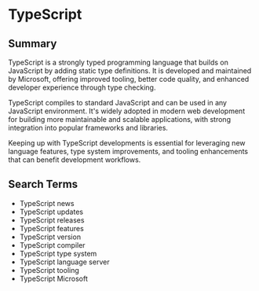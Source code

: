# TypeScript

## Summary

TypeScript is a strongly typed programming language that builds on JavaScript by adding static type definitions. It is developed and maintained by Microsoft, offering improved tooling, better code quality, and enhanced developer experience through type checking.

TypeScript compiles to standard JavaScript and can be used in any JavaScript environment. It's widely adopted in modern web development for building more maintainable and scalable applications, with strong integration into popular frameworks and libraries.

Keeping up with TypeScript developments is essential for leveraging new language features, type system improvements, and tooling enhancements that can benefit development workflows.

## Search Terms

- TypeScript news
- TypeScript updates
- TypeScript releases
- TypeScript features
- TypeScript version
- TypeScript compiler
- TypeScript type system
- TypeScript language server
- TypeScript tooling
- TypeScript Microsoft